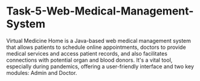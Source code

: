 # Task-5-Web-Medical-Management-System
Virtual Medicine Home is a Java-based web medical management system that allows patients to schedule online appointments, doctors to provide medical services and access patient records, and also facilitates connections with potential organ and blood donors. It's a vital tool, especially during pandemics, offering a user-friendly interface and two key modules: Admin and Doctor.
